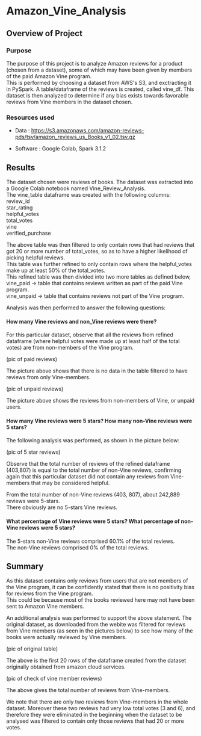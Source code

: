 # Amazon_Vine_Analysis

## Overview of Project 

### Purpose

The purpose of this project is to analyze Amazon reviews for a product (chosen from a dataset), some of which may have been given by members of the paid Amazon Vine program.\
This is performed by choosing a dataset from AWS's S3, and exctracting it in PySpark. A table/dataframe of the reviews is created, called vine_df. This dataset is then analyzed to determine if any bias exists towards favorable reviews from Vine members in the dataset chosen.

### Resources used
- Data : https://s3.amazonaws.com/amazon-reviews-pds/tsv/amazon_reviews_us_Books_v1_02.tsv.gz

- Software : Google Colab, Spark 3.1.2

## Results
The dataset chosen were reviews of books. The dataset was extracted into a Google Colab notebook named Vine_Review_Analysis.\
The vine_table dataframe was created with the following columns:\
review_id\
star_rating\
helpful_votes\
total_votes\
vine\
verified_purchase

The above table was then filtered to only contain rows that had reviews that got 20 or more number of total_votes, so as to have a higher likelihood of picking helpful reviews.\
This table was further refined to only contain rows where the helpful_votes make up at least 50% of the total_votes.\
This refined table was then divided into two more tables as defined below,\
vine_paid -> table that contains reviews written as part of the paid Vine program.\
vine_unpaid -> table that contains reviews not part of the Vine program.

Analysis was then performed to answer the following questions: 

#### How many Vine reviews and non_Vine reviews were there?

For this particular dataset, observe that all the reviews from refined dataframe (where helpful votes were made up at least half of the total votes) are from non-members of the Vine program.

(pic of paid reviews)

The picture above shows that there is no data in the table filtered to have reviews from only Vine-members.

(pic of unpaid reviews)

The picture above shows the reviews from non-members of Vine, or unpaid users.

#### How many Vine reviews were 5 stars? How many non-Vine reviews were 5 stars?

The following analysis was performed, as shown in the picture below:

(pic of 5 star reviews)

Observe that the total number of reviews of the refined dataframe (403,807) is equal to the total number of non-Vine reviews, confirming again that this particular dataset did not contain any reviews from Vine-members that may be considered helpful.

From the total number of non-Vine reviews (403, 807), about 242,889 reviews were 5-stars.\
There obviously are no 5-stars Vine reviews.

#### What percentage of Vine reviews were 5 stars? What percentage of non-Vine reviews were 5 stars?

The 5-stars non-Vine reviews comprised 60.1% of the total reviews.\
The non-Vine reviews comprised 0% of the total reviews. 

## Summary
As this dataset contains only reviews from users that are not members of the Vine program, it can be confidently stated that there is no positivity bias for reviews from the Vine program.\
This could be because most of the books reviewed here may not have been sent to Amazon Vine members.

An additional analysis was performed to support the above statement. The original dataset, as downloaded from the webite was filtered for reviews from Vine members (as seen in the pictures below) to see how many of the books were actually reviewed by Vine members.

(pic of original table)

The above is the first 20 rows of the dataframe created from the dataset originally obtained from amazon cloud services.

(pic of check of vine member reviews)

The above gives the total number of reviews from Vine-members.

We note that there are only two reviews from Vine-members in the whole dataset. Moreover these two reviews had very low total votes (3 and 6), and therefore they were eliminated in the beginning when the dataset to be analysed was filtered to contain only those reviews that had 20 or more votes. 

 


